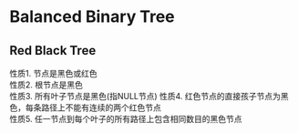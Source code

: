 <!--
 * @Author: verandert
 * @Date: 2020-05-11 21:16:39
 * @LastEditTime: 2020-05-12 16:48:48
 * @Description: 
 -->

# Balanced Binary Tree  
## Red Black Tree
性质1. 节点是黑色或红色  
性质2. 根节点是黑色  
性质3. 所有叶子节点是黑色(指NULL节点)
性质4. 红色节点的直接孩子节点为黑色，每条路径上不能有连续的两个红色节点  
性质5. 任一节点到每个叶子的所有路径上包含相同数目的黑色节点